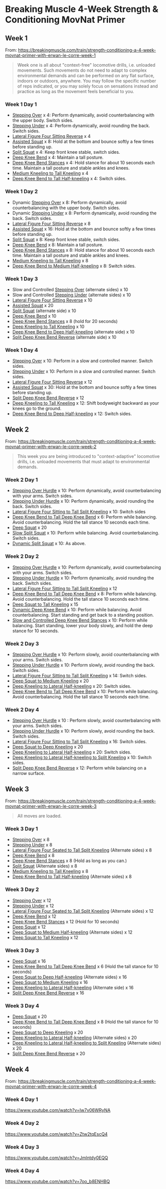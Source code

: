 # Breaking Muscle 4-Week Strength & Conditioning MovNat Primer


## Week 1

From: https://breakingmuscle.com/train/strength-conditioning-a-4-week-movnat-primer-with-erwan-le-corre-week-1

> Week one is all about "context-free" locomotive drills, i.e. unloaded movements. Such movements do not need to adapt to complex environmental demands and can be performed on any flat surface, indoors or outdoors, anywhere.
> You may follow the specific number of reps indicated, or you may solely focus on sensations instead and practice as long as the movement feels beneficial to you.


### Week 1 Day 1

* [Stepping Over](https://www.youtube.com/watch?v=nctHWfU3Xog) x 4: Perform dynamically, avoid counterbalancing with the upper body. Switch sides.
* [Stepping Under](https://www.youtube.com/watch?v=CQaBgCKNDfE) x 4: Perform dynamically, avoid rounding the back. Switch sides.
* [Lateral Figure Four Sitting Reverse](https://www.youtube.com/watch?v=Gerhg_aqicc) x 4
* [Assisted Squat](https://www.youtube.com/watch?v=JA9AZAkCyl4) x 8: Hold at the bottom and bounce softly a few times before standing up.
* [Split Squat](https://www.youtube.com/watch?v=bozggybD4-U) x 4: Keep front knee stable, switch sides.
* [Deep Knee Bend](https://www.youtube.com/watch?v=W4LuS9rK0gU) x 4: Maintain a tall posture.
* [Deep Knee Bend Stances](https://www.youtube.com/watch?v=yCE6oWvvlDM) x 4: Hold stance for about 10 seconds each time.  Maintain a tall posture and stable ankles and knees.
* [Medium Kneeling to Tall Kneeling](https://www.youtube.com/watch?v=ekQgzNNhbe0) x 4
* [Deep Knee Bend to Tall Half-kneeling](https://www.youtube.com/watch?v=qsaqlStCi_M) x 4: Switch sides.

### Week 1 Day 2

* Dynamic [Stepping Over](https://www.youtube.com/watch?v=nctHWfU3Xog) x 8: Perform dynamically, avoid counterbalancing with the upper body. Switch sides.
* Dynamic [Stepping Under](https://www.youtube.com/watch?v=CQaBgCKNDfE) x 8: Perform dynamically, avoid rounding the back.  Switch sides.
* [Lateral Figure Four Sitting Reverse](https://www.youtube.com/watch?v=Gerhg_aqicc) x 8
* [Assisted Squat](https://www.youtube.com/watch?v=JA9AZAkCyl4) x 16: Hold at the bottom and bounce softly a few times before standing up.
* [Split Squat](https://www.youtube.com/watch?v=bozggybD4-U) x 8: Keep front knee stable, switch sides.
* [Deep Knee Bend](https://www.youtube.com/watch?v=W4LuS9rK0gU) x 8: Maintain a tall posture.
* [Deep Knee Bend Stances](https://www.youtube.com/watch?v=yCE6oWvvlDM) x 8: Hold stance for about 10 seconds each time.  Maintain a tall posture and stable ankles and knees.
* [Medium Kneeling to Tall Kneeling](https://www.youtube.com/watch?v=ekQgzNNhbe0) x 8
* [Deep Knee Bend to Medium Half-kneeling](https://www.youtube.com/watch?v=rdYjO9NNF4M) x 8: Switch sides.

### Week 1 Day 3

* Slow and Controlled [Stepping Over](https://www.youtube.com/watch?v=nctHWfU3Xog) (alternate sides) x 10
* Slow and Controlled [Stepping Under](https://www.youtube.com/watch?v=CQaBgCKNDfE) (alternate sides) x 10
* [Lateral Figure Four Sitting Reverse](https://www.youtube.com/watch?v=Gerhg_aqicc) x 10
* [Assisted Squat](https://www.youtube.com/watch?v=JA9AZAkCyl4) x 20
* [Split Squat](https://www.youtube.com/watch?v=bozggybD4-U) (alternate side) x 10
* [Deep Knee Bend](https://www.youtube.com/watch?v=W4LuS9rK0gU) x 10
* [Deep Knee Bend Stances](https://www.youtube.com/watch?v=yCE6oWvvlDM) x 8 (hold for 20 seconds)
* [Deep Kneeling to Tall Kneeling](https://www.youtube.com/watch?v=VwrMLe4BROY) x 10
* [Deep Knee Bend to Deep Half-kneeling](https://www.youtube.com/watch?v=8JbQitQN_rE) (alternate side) x 10
* [Split Deep Knee Bend Reverse](https://www.youtube.com/watch?v=R0WRud4A2f4) (alternate side) x 10


### Week 1 Day 4

* [Stepping Over](https://www.youtube.com/watch?v=nctHWfU3Xog) x 10: Perform in a slow and controlled manner. Switch sides.
* [Stepping Under](https://www.youtube.com/watch?v=CQaBgCKNDfE) x 10: Perform in a slow and controlled manner. Switch sides.
* [Lateral Figure Four Sitting Reverse](https://www.youtube.com/watch?v=Gerhg_aqicc) x 12
* [Assisted Squat](https://www.youtube.com/watch?v=JA9AZAkCyl4) x 30: Hold at the bottom and bounce softly a few times before standing up.
* [Split Deep Knee Bend Reverse](https://www.youtube.com/watch?v=R0WRud4A2f4) x 12
* [Deep Kneeling to Tall Kneeling](https://www.youtube.com/watch?v=VwrMLe4BROY) x 12: Shift bodyweight backward as your knees go to the ground.
* [Deep Knee Bend to Deep Half-kneeling](https://www.youtube.com/watch?v=8JbQitQN_rE) x 12: Switch sides.

## Week 2

From: https://breakingmuscle.com/train/strength-conditioning-a-4-week-movnat-primer-with-erwan-le-corre-week-2

> This week you are being introduced to "context-adaptive" locomotive drills, i.e. unloaded movements that must adapt to environmental demands.

### Week 2 Day 1

* [Stepping Over Hurdle](https://www.youtube.com/watch?v=maRjrAzd0Bs) x 10: Perform dynamically, avoid counterbalancing with your arms. Switch sides.
* [Stepping Under Hurdle](https://www.youtube.com/watch?v=d2N66uJvNUA) x 10: Perform dynamically, avoid rounding the back. Switch sides.
* [Lateral Figure Four Sitting to Tall Split Kneeling](https://www.youtube.com/watch?v=CXubhoFUYRA) x 10: Switch sides
* [Deep Knee Bend to Tall Deep Knee Bend](https://www.youtube.com/watch?v=wfVz_XZWYDM) x 6: Perform while balancing. Avoid counterbalancing. Hold the tall stance 10 seconds each time.
* [Deep Squat](https://www.youtube.com/watch?v=6vRkhNYkDSE) x 20
* [Slow Split Squat](https://www.youtube.com/watch?v=8wB74xnPDCY) x 10: Perform while balancing. Avoid counterbalancing. Switch sides.
* [Dynamic Split Squat](https://www.youtube.com/watch?v=8wB74xnPDCY) x 10: As above.

### Week 2 Day 2

* [Stepping Over Hurdle](https://www.youtube.com/watch?v=maRjrAzd0Bs) x 10: Perform dynamically, avoid counterbalancing with your arms. Switch sides.
* [Stepping Under Hurdle](https://www.youtube.com/watch?v=d2N66uJvNUA) x 10: Perform dynamically, avoid rounding the back. Switch sides.
* [Lateral Figure Four Sitting to Tall Split Kneeling](https://www.youtube.com/watch?v=CXubhoFUYRA) x 12
* [Deep Knee Bend to Tall Deep Knee Bend](https://www.youtube.com/watch?v=wfVz_XZWYDM) x 8: Perform while balancing. Avoid counterbalancing. Hold the tall stance 10 seconds each time.
* [Deep Squat to Tall Kneeling](https://www.youtube.com/watch?v=MonfBz3jrVs) x 15
* [Dynamic Deep Knee Bend](https://www.youtube.com/watch?v=oq-yXCe006E) x 10: Perform while balancing. Avoid counterbalancing. Start standing and get back to a standing position.
* [Slow and Controlled Deep Knee Bend Stances](https://www.youtube.com/watch?v=4wIfOwcRQOA) x 10: Perform while balancing. Start standing, lower your body slowly, and hold the deep stance for 10 seconds.

### Week 2 Day 3

* [Stepping Over Hurdle](https://www.youtube.com/watch?v=maRjrAzd0Bs) x 10: Perform slowly, avoid counterbalancing with your arms. Switch sides.
* [Stepping Under Hurdle](https://www.youtube.com/watch?v=d2N66uJvNUA)  x 10: Perform slowly, avoid rounding the back. Switch sides.
* [Lateral Figure Four Sitting to Tall Split Kneeling](https://www.youtube.com/watch?v=CXubhoFUYRA) x 14: Switch sides.
* [Deep Squat to Medium Kneeling](https://www.youtube.com/watch?v=739Tti6ccDg) x 20
* [Deep Kneeling to Lateral Half-kneeling](https://www.youtube.com/watch?v=JLIt97_DIvs) x 20: Switch sides.
* [Deep Knee Bend to Tall Deep Knee Bend](https://www.youtube.com/watch?v=wfVz_XZWYDM) x 10: Perform while balancing. Avoid counterbalancing. Hold the tall stance 10 seconds each time.

### Week 2 Day 4

* [Stepping Over Hurdle](https://www.youtube.com/watch?v=maRjrAzd0Bs) x 10 : Perform slowly, avoid counterbalancing with your arms. Switch sides.
* [Stepping Under Hurdle](https://www.youtube.com/watch?v=d2N66uJvNUA) x 10: Perform slowly, avoid rounding the back. Switch sides.
* [Lateral Figure Four Sitting to Tall Split Kneeling](https://www.youtube.com/watch?v=CXubhoFUYRA) x 16: Switch sides.
* [Deep Squat to Deep Kneeling](https://www.youtube.com/watch?v=kec4zujbAw0) x 20
* [Deep Kneeling to Lateral Half-kneeling](https://www.youtube.com/watch?v=JLIt97_DIvs) x 20: Switch sides.
* [Deep Kneeling to Lateral Half-kneeling to Split Kneeling](https://www.youtube.com/watch?v=bdr5FiUe-jU) x 10: Switch sides.
* [Split Deep Knee Bend Reverse](https://www.youtube.com/watch?v=R0WRud4A2f4) x 12: Perform while balancing on a narrow surface.


## Week 3

From: https://breakingmuscle.com/train/strength-conditioning-a-4-week-movnat-primer-with-erwan-le-corre-week-3

> All moves are loaded.

### Week 3 Day 1

* [Stepping Over](https://www.youtube.com/watch?v=-LtNitEOfuQ) x 8
* [Stepping Under](https://www.youtube.com/watch?v=LgVUwNVIvTA) x 8
* [Lateral Figure Four Seated to Tall Split Kneeling](https://www.youtube.com/watch?v=n6O4hA6nqPk) (Alternate sides) x 8
* [Deep Knee Bend](https://www.youtube.com/watch?v=sapZp-eBBMk) x 8
* [Deep Knee Bend Stances](https://www.youtube.com/watch?v=onLzQmpgFHo) x 8 (Hold as long as you can.)
* [Split Squat](https://www.youtube.com/watch?v=BX5SrErysgA) (Alternate sides) x 8
* [Medium Kneeling to Tall Kneeling](https://www.youtube.com/watch?v=KZuj-mkgnYQ) x 8
* [Deep Knee Bend to Tall Half-kneeling](https://www.youtube.com/watch?v=-xFmwFDqtLw) (Alternate sides) x 8

### Week 3 Day 2

* [Stepping Over](https://www.youtube.com/watch?v=-LtNitEOfuQ) x 12
* [Stepping Under](https://www.youtube.com/watch?v=LgVUwNVIvTA) x 12
* [Lateral Figure Four Seated to Tall Split Kneeling](https://www.youtube.com/watch?v=n6O4hA6nqPk) (Alternate sides) x 12
* [Deep Knee Bend](https://www.youtube.com/watch?v=sapZp-eBBMk) x 12
* [Deep Knee Bend Stances](https://www.youtube.com/watch?v=onLzQmpgFHo) x 12 (Hold for 10 seconds)
* [Deep Squat](https://www.youtube.com/watch?v=6vRkhNYkDSE) x 12
* [Deep Squat to Medium Half-kneeling](https://www.youtube.com/watch?v=EkRbD922w7Q) (Alternate sides) x 12
* [Deep Squat to Tall Kneeling](https://www.youtube.com/watch?v=gz-h1hcZ8lk) x 12

### Week 3 Day 3

* [Deep Squat](https://www.youtube.com/watch?v=6vRkhNYkDSE) x 16
* [Deep Knee Bend to Tall Deep Knee Bend](https://www.youtube.com/watch?v=_0PqTvkyy_8) x 6 (Hold the tall stance for 10 seconds)
* [Deep Squat to Deep Half-kneeling](https://www.youtube.com/watch?v=Wwgzlt1oFwk) (Alternate sides) x 16
* [Deep Squat to Medium Kneeling](https://www.youtube.com/watch?v=QYYBx3aCNWo) x 16
* [Deep Kneeling to Lateral Half-kneeling](https://www.youtube.com/watch?v=MKxVEV30YMw) (Alternate side) x 16
* [Split Deep Knee Bend Reverse](https://www.youtube.com/watch?v=dFlfLpBgaV8) x 16

### Week 3 Day 4

* [Deep Squat](https://www.youtube.com/watch?v=6vRkhNYkDSE) x 20
* [Deep Knee Bend to Tall Deep Knee Bend](https://www.youtube.com/watch?v=_0PqTvkyy_8) x 8 (Hold the tall stance for 10 seconds)
* [Deep Squat to Deep Kneeling](https://www.youtube.com/watch?v=Xd_FwVE9PBU) x 20
* [Deep Kneeling to Lateral Half-kneeling](https://www.youtube.com/watch?v=MKxVEV30YMw) (Alternate sides) x 20
* [Deep Kneeling to Lateral Half-kneeling to Split Kneeling](https://www.youtube.com/watch?v=uvxMfpNqthA) (Alternate sides) x 20
* [Split Deep Knee Bend Reverse](https://www.youtube.com/watch?v=dFlfLpBgaV8) x 20

## Week 4

From: https://breakingmuscle.com/train/strength-conditioning-a-4-week-movnat-primer-with-erwan-le-corre-week-4

### Week 4 Day 1

https://www.youtube.com/watch?v=Iw7v06WRyNA

### Week 4 Day 2

https://www.youtube.com/watch?v=Ztw2tqEscQ4


### Week 4 Day 3

https://www.youtube.com/watch?v=Jmlntdy0EQQ

### Week 4 Day 4

https://www.youtube.com/watch?v=7oo_b8ENHBQ


